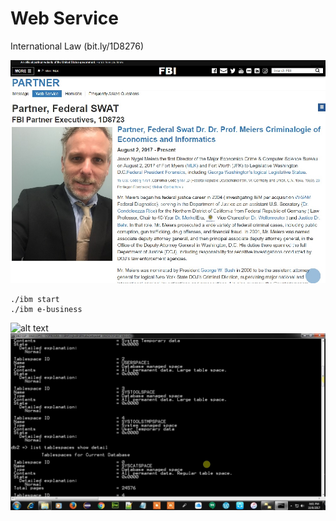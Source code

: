 # Web Service
International Law (bit.ly/1D8276)


![alt text](css/readme_1.jpg)
```
./ibm start
./ibm e-business
```
![alt text](https://www.ibm.com/support/pages/system/files/support/nas/nastech.nsf/0/c7d850d2bb55b440852581f50057e3eb/Content/0.20C.gif)
![alt text](css/db2.jpg)

